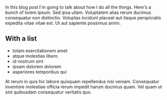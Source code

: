 In this blog post I'm going to talk about how I do all the things. Here's a
bunch of lorem ipsum. Sed ipsa ullam. Voluptatem alias rerum ducimus
consequatur non distinctio. Voluptas incidunt placeat aut itaque perspiciatis
expedita vitae vitae est. Ut aut sapiente possimus animi.

## With a list

- totam exercitationem amet
- atque molestias libero
- id nostrum sint
- ipsam dolorem dolorem
- asperiores temporibus qui

At rerum in quis hic labore quisquam repellendus nisi veniam. Consequatur
inventore molestiae officia rerum impedit harum ducimus quam. Vel quam ut
sint quibusdam consequatur veritatis quo.
